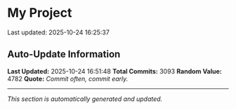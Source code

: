# My Project


Last updated: 2025-10-24 16:25:37




























































































































































































































































































































































































































































































































































































































































































































































































































































































































































































































































































































































































































































































































































































































































































































































































































































































































































































































































































































































































































































































































































































































































































































































































































































































































































































































































































































































































































































































































































































































































































































































































































































































































































































































































































































































































































## Auto-Update Information

**Last Updated:** 2025-10-24 16:51:48
**Total Commits:** 3093
**Random Value:** 4782
**Quote:** _Commit often, commit early._

---
_This section is automatically generated and updated._